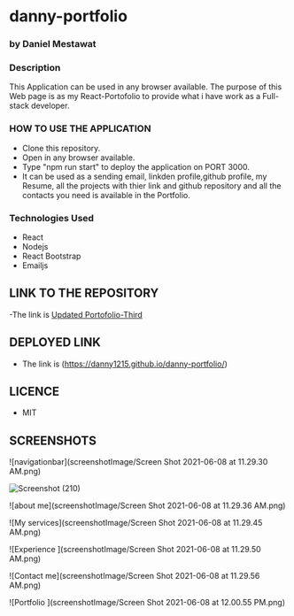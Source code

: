# danny-portfolio

### by Daniel Mestawat

### Description

This Application can be used in any browser available. The purpose of this Web page is as my React-Portofolio to provide what i have work as a Full-stack developer.


### HOW TO USE THE APPLICATION

- Clone this repository.
- Open in any browser available.
- Type "npm run start" to deploy the application on PORT 3000.
- It can be used as a sending email, linkden profile,github profile, my Resume, all the projects with thier link and github repository and all the contacts you need is available in the Portfolio.


### Technologies Used

- React
- Nodejs
- React Bootstrap
- Emailjs

## LINK TO THE REPOSITORY

-The link is [Updated Portofolio-Third](https://github.com/danny1215/danny-portfolio)

##  DEPLOYED LINK

- The link is (https://danny1215.github.io/danny-portfolio/)

## LICENCE

- MIT

## SCREENSHOTS

![navigationbar](screenshotImage/Screen Shot 2021-06-08 at 11.29.30 AM.png)


![Screenshot (210)](https://user-images.githubusercontent.com/59859358/121392348-4b549100-c91d-11eb-92a2-e42da1aebfda.png)

![about me](screenshotImage/Screen Shot 2021-06-08 at 11.29.36 AM.png)

![My services](screenshotImage/Screen Shot 2021-06-08 at 11.29.45 AM.png)

![Experience ](screenshotImage/Screen Shot 2021-06-08 at 11.29.50 AM.png)
 
![Contact me](screenshotImage/Screen Shot 2021-06-08 at 11.29.56 AM.png)

![Portfolio ](screenshotImage/Screen Shot 2021-06-08 at 12.00.55 PM.png)